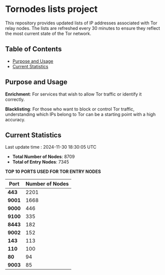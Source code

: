 # Tornodes lists project

This repository provides updated lists of IP addresses associated with Tor relay nodes. The lists are refreshed every 30 minutes to ensure they reflect the most current state of the Tor network.

## Table of Contents

- [Purpose and Usage](#purpose-and-usage)
- [Current Statistics](#current-statistics)


## Purpose and Usage

**Enrichment**: For services that wish to allow Tor traffic or identify it correctly.

**Blacklisting**: For those who want to block or control Tor traffic, understanding which IPs belong to Tor can be a starting point with a high accuracy.

## Current Statistics

Last update time : 2024-11-30 18:30:05 UTC

- **Total Number of Nodes**: 8709
- **Total of Entry Nodes**: 7345

**TOP 10 PORTS USED FOR TOR ENTRY NODES**

| **Port** | **Number of Nodes** |
|------|-----------------|
| **443**   | 2201  |
| **9001**   | 1668  |
| **9000**   | 446  |
| **9100**   | 335  |
| **8443**   | 182  |
| **9002**   | 152  |
| **143**   | 113  |
| **110**   | 100  |
| **80**   | 94  |
| **9003**   | 85  |

